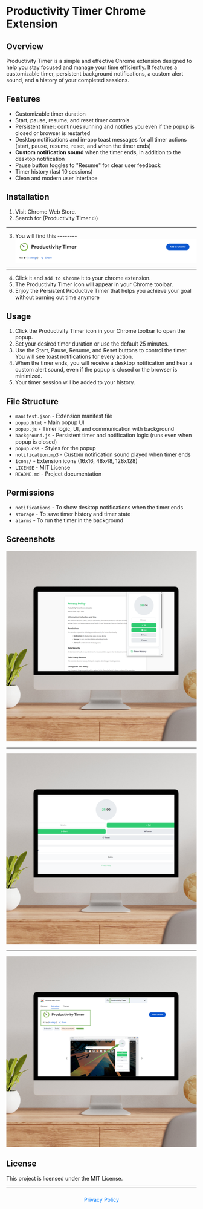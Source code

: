 # Productivity Timer Chrome Extension

## Overview
Productivity Timer is a simple and effective Chrome extension designed to help you stay focused and manage your time efficiently. It features a customizable timer, persistent background notifications, a custom alert sound, and a history of your completed sessions.

## Features
- Customizable timer duration
- Start, pause, resume, and reset timer controls
- Persistent timer: continues running and notifies you even if the popup is closed or browser is restarted
- Desktop notifications and in-app toast messages for all timer actions (start, pause, resume, reset, and when the timer ends)
- **Custom notification sound** when the timer ends, in addition to the desktop notification
- Pause button toggles to "Resume" for clear user feedback
- Timer history (last 10 sessions)
- Clean and modern user interface

## Installation
1. Visit Chrome Web Store.
2. Search for (Productivity Timer ⏲)
---
3. You will find this --------  ![Screenshot](icons/screenshot(1).png)
---
4. Click it and `Add to Chrome` it to your chrome extension. 
5. The Productivity Timer icon will appear in your Chrome toolbar.
6. Enjoy the Persistent Productive Timer that helps you achieve your goal without burning out time anymore

## Usage
1. Click the Productivity Timer icon in your Chrome toolbar to open the popup.
2. Set your desired timer duration or use the default 25 minutes.
3. Use the Start, Pause, Resume, and Reset buttons to control the timer. You will see toast notifications for every action.
4. When the timer ends, you will receive a desktop notification and hear a custom alert sound, even if the popup is closed or the browser is minimized.
5. Your timer session will be added to your history.

## File Structure
- `manifest.json` - Extension manifest file
- `popup.html` - Main popup UI
- `popup.js` - Timer logic, UI, and communication with background
- `background.js` - Persistent timer and notification logic (runs even when popup is closed)
- `popup.css` - Styles for the popup
- `notification.mp3` - Custom notification sound played when timer ends
- `icons/` - Extension icons (16x16, 48x48, 128x128)
- `LICENSE` - MIT License
- `README.md` - Project documentation

## Permissions
- `notifications` - To show desktop notifications when the timer ends
- `storage` - To save timer history and timer state
- `alarms` - To run the timer in the background

## Screenshots
![Screenshot](icons/1.png)

---

![Screenshot](icons/2.png)

---

![Screenshot](icons/3.png)

## License
This project is licensed under the MIT License.

---

<div align="center" style="margin-top: 24px; font-size: 1em; color: #888;">
  <a href="PRIVACY.html" target="_blank" style="color: #007bff; text-decoration: none;">Privacy Policy</a>
</div>


